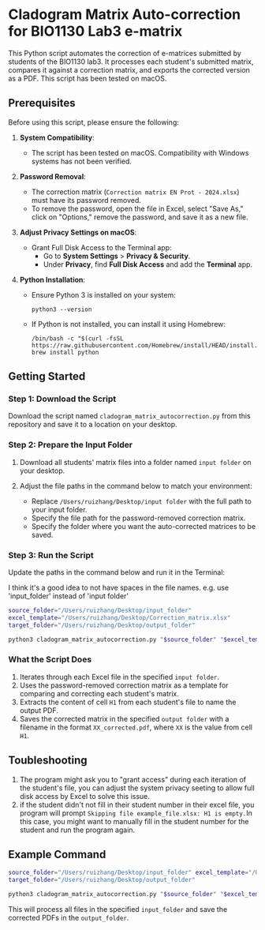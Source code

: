 # Cladogram Matrix Auto-correction for BIO1130 Lab3 e-matrix

This Python script automates the correction of e-matrices submitted by students of the BIO1130 lab3. It processes each student's submitted matrix, compares it against a correction matrix, and exports the corrected version as a PDF. This script has been tested on macOS.

## Prerequisites

Before using this script, please ensure the following:

1. **System Compatibility**: 
   - The script has been tested on macOS. Compatibility with Windows systems has not been verified.

2. **Password Removal**:
   - The correction matrix (`Correction matrix EN Prot - 2024.xlsx`) must have its password removed.
   - To remove the password, open the file in Excel, select "Save As," click on "Options," remove the password, and save it as a new file.

3. **Adjust Privacy Settings on macOS**:
   - Grant Full Disk Access to the Terminal app:
     - Go to **System Settings** > **Privacy & Security**.
     - Under **Privacy**, find **Full Disk Access** and add the **Terminal** app.

4. **Python Installation**:
   - Ensure Python 3 is installed on your system:
     ```
     python3 --version
     ```
   - If Python is not installed, you can install it using Homebrew:
     ```
     /bin/bash -c "$(curl -fsSL https://raw.githubusercontent.com/Homebrew/install/HEAD/install.sh)"
     brew install python
     ```

## Getting Started

### Step 1: Download the Script

Download the script named `cladogram_matrix_autocorrection.py` from this repository and save it to a location on your desktop.

### Step 2: Prepare the Input Folder

1. Download all students' matrix files into a folder named `input folder` on your desktop.

2. Adjust the file paths in the command below to match your environment:

   - Replace `/Users/ruizhang/Desktop/input folder` with the full path to your input folder.
   - Specify the file path for the password-removed correction matrix.
   - Specify the folder where you want the auto-corrected matrices to be saved.

### Step 3: Run the Script

Update the paths in the command below and run it in the Terminal:

I think it's a good idea to not have spaces in the file names. e.g. use 'input_folder' instead of 'input folder'


```bash
source_folder="/Users/ruizhang/Desktop/input_folder"
excel_template="/Users/ruizhang/Desktop/Correction_matrix.xlsx"
target_folder="/Users/ruizhang/Desktop/output_folder"

python3 cladogram_matrix_autocorrection.py "$source_folder" "$excel_template" "$target_folder"
```

### What the Script Does

1. Iterates through each Excel file in the specified `input folder`.
2. Uses the password-removed correction matrix as a template for comparing and correcting each student's matrix.
3. Extracts the content of cell `H1` from each student's file to name the output PDF.
4. Saves the corrected matrix in the specified `output folder` with a filename in the format `XX_corrected.pdf`, where `XX` is the value from cell `H1`.


## Toubleshooting
1. The program might ask you to "grant access" during each iteration of the student's file, you can adjust the system privacy seeting to allow full disk access by Excel to solve this issue.
2. if the student didn't not fill in their student number in their excel file, you program will prompt `Skipping file example_file.xlsx: H1 is empty.`In this case, you might want to manually fill in the student number for the student and run the program again.


## Example Command

```bash
source_folder="/Users/ruizhang/Desktop/input_folder" excel_template="/Users/ruizhang/Desktop/Correction_matrix.xlsx"
target_folder="/Users/ruizhang/Desktop/output_folder"

python3 cladogram_matrix_autocorrection.py "$source_folder" "$excel_template" "$target_folder"
```

This will process all files in the specified `input_folder` and save the corrected PDFs in the `output_folder`.
